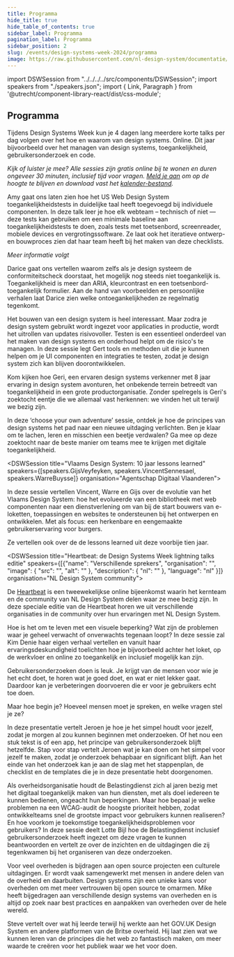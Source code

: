 ```yaml
---
title: Programma
hide_title: true
hide_table_of_contents: true
sidebar_label: Programma
pagination_label: Programma
sidebar_position: 2
slug: /events/design-systems-week-2024/programma
image: https://raw.githubusercontent.com/nl-design-system/documentatie/assets/dsw-24.png
---
```


import DSWSession from "../../../../src/components/DSWSession";
import speakers from "./speakers.json";
import { Link, Paragraph } from '@utrecht/component-library-react/dist/css-module';

## Programma

<Paragraph lead>Tijdens Design Systems Week kun je 4 dagen lang meerdere korte talks per dag volgen over het hoe en waarom van design systems. Online. Dit jaar bijvoorbeeld over het managen van design systems, toegankelijkheid, gebruikersonderzoek en code.</Paragraph>

<Paragraph>_Kijk of luister je mee? Alle sessies zijn gratis online bij te wonen en duren ongeveer 30 minuten, inclusief tijd voor vragen. [Meld je aan](/events/design-systems-week/aanmelden) om op de hoogte te blijven en download vast het [kalender-bestand](/dsweek-2024/dsweek-2024.ics)._</Paragraph>

<DSWSession title="Using USWDS Accessibility Tests to Develop Accessibility Skills Across Government Teams" speakers={[speakers.AmyCole]} organisation="US Web Design System">

<Paragraph>Amy gaat ons laten zien hoe het US Web Design System toegankelijkheidstests in duidelijke taal heeft toegevoegd bij individuele componenten. In deze talk leer je hoe elk webteam – technisch of niet — deze tests kan gebruiken om een minimale baseline aan toegankelijkheidstests te doen, zoals tests met toetsenbord, screenreader, mobiele devices en vergrotingssoftware. Ze laat ook het iteratieve ontwerp- en bouwproces zien dat haar team heeft bij het maken van deze checklists.</Paragraph>

</DSWSession>

<DSWSession title="Wat je allemaal niet weet over je CSS" speakers={[speakers.BartVeneman]} organisation="Project Wallace">

<Paragraph>_Meer informatie volgt_</Paragraph>

</DSWSession>

<DSWSession title="Unmeasurable Accessibility: Beyond conformance" speakers={[speakers.DariceDeCuba]} organisation="darice.org">

<Paragraph>Darice gaat ons vertellen waarom zelfs als je design systeem de conformiteitscheck doorstaat, het mogelijk nog steeds niet toegankelijk is. Toegankelijkheid is meer dan ARIA, kleurcontrast en een toetsenbord-toegankelijk formulier. Aan de hand van voorbeelden en persoonlijke verhalen laat Darice zien welke ontoegankelijkheden ze regelmatig tegenkomt.</Paragraph>

</DSWSession>

<DSWSession title="Testing UI" speakers={[speakers.GertHengeveld]} organisation="Chromatic">

<Paragraph>Het bouwen van een design system is heel interessant. Maar zodra je design system gebruikt wordt ingezet voor applicaties in productie, wordt het uitrollen van updates risivovoller. Testen is een essentieel onderdeel van het maken van design systems en onderhoud helpt om de risico's te managen. In deze sessie legt Gert tools en methoden uit die je kunnen helpen om je UI componenten en integraties te testen, zodat je design system zich kan blijven doorontwikkelen.</Paragraph>

</DSWSession>

<DSWSession title="Design Systems: Choose your own adventure" speakers={[speakers.GeriReid]} organisation="Just Eat Takeaway">

<Paragraph>Kom kijken hoe Geri, een ervaren design systems verkenner met 8 jaar ervaring in design system avonturen, het onbekende terrein betreedt van toegankelijkheid in een grote productorganisatie. Zonder spelregels is Geri's zoektocht eentje die we allemaal vast herkennen: we vinden het uit terwijl we bezig zijn.</Paragraph>

<Paragraph>In deze ‘choose your own adventure’ sessie, ontdek je hoe de principes van design systems het pad naar een nieuwe uitdaging verlichten. Ben je klaar om te lachen, leren en misschien een beetje verdwalen? Ga mee op deze zoektocht naar de beste manier om teams mee te krijgen met digitale toegankelijkheid.</Paragraph>

</DSWSession>

<DSWSession title="Vlaams Design System: 10 jaar lessons learned" speakers={[speakers.GijsVeyfeyken, speakers.VincentSennesael, speakers.WarreBuysse]} organisation="Agentschap Digitaal Vlaanderen">

<Paragraph>In deze sessie vertellen Vincent, Warre en Gijs over de evolutie van het Vlaams Design System: hoe het evolueerde van een bibliotheek met web componenten naar een dienstverlening om van bij de start bouwers van e-loketten, toepassingen en websites te ondersteunen bij het ontwerpen en ontwikkelen. Met als focus: een herkenbare en eengemaakte gebruikerservaring voor burgers.</Paragraph>

<Paragraph>Ze vertellen ook over de de lessons learned uit deze voorbije tien jaar.</Paragraph>

</DSWSession>

<DSWSession title="Heartbeat: de Design Systems Week lightning talks editie" speakers={[{"name": "Verschillende sprekers", "organisation": "", "image": { "src": "", "alt": "" }, "description": { "nl": "" }, "language": "nl" }]} organisation="NL Design System community">

<Paragraph>De [Heartbeat](/events/heartbeat) is een tweewekelijkse online bijeenkomst waarin het kernteam en de community van NL Design System delen waar ze mee bezig zijn. In deze speciale editie van de Heartbeat horen we uit verschillende organisaties in de community over hun ervaringen met NL Design System.</Paragraph>

</DSWSession>

<DSWSession title="Tips voor toegankelijke dienstverlening" speakers={[speakers.KimDenie]} organisation="adviseur">

<Paragraph>Hoe is het om te leven met een visuele beperking? Wat zijn de problemen waar je geheel verwacht of onverwachts tegenaan loopt? In deze sessie zal Kim Denie haar eigen verhaal vertellen en vanuit haar ervaringsdeskundigheid toelichten hoe je bijvoorbeeld achter het loket, op de werkvloer en online zo toegankelijk en inclusief mogelijk kan zijn.</Paragraph>

</DSWSession>

<DSWSession title="Je eerste gebruikersonderzoek doen, hoe doe je dat?" speakers={[speakers.JeroenDuChatinier]} organisation="Gemeente Utrecht">

<Paragraph>Gebruikersonderzoeken doen is leuk. Je krijgt van de mensen voor wie je het echt doet, te horen wat je goed doet, en wat er niet lekker gaat. Daardoor kan je verbeteringen doorvoeren die er voor je gebruikers echt toe doen.</Paragraph>

<Paragraph>Maar hoe begin je? Hoeveel mensen moet je spreken, en welke vragen stel je ze?</Paragraph>

<Paragraph>In deze presentatie vertelt Jeroen je hoe je het simpel houdt voor jezelf, zodat je morgen al zou kunnen beginnen met onderzoeken. Of het nou een stuk tekst is of een app, het principe van gebruikersonderzoek blijft hetzelfde. Stap voor stap vertelt Jeroen wat je kan doen om het simpel voor jezelf te maken, zodat je onderzoek behapbaar en significant blijft. Aan het einde van het onderzoek kan je aan de slag met het stappenplan, de checklist en de templates die je in deze presentatie hebt doorgenomen.</Paragraph>

</DSWSession>

<DSWSession title="Inclusief gebruikersonderzoek bij de Belastingdienst, een blik achter de schermen" speakers={[speakers.LotteBijl]} organisation="Belastingdienst">

<Paragraph>Als overheidsorganisatie houdt de Belastingdienst zich al jaren bezig met het digitaal toegankelijk maken van hun diensten, met als doel iedereen te kunnen bedienen, ongeacht hun beperkingen. Maar hoe bepaal je welke problemen na een WCAG-audit de hoogste prioriteit hebben, zodat ontwikkelteams snel de grootste impact voor gebruikers kunnen realiseren? En hoe voorkom je toekomstige toegankelijkheidsproblemen voor gebruikers? In deze sessie deelt Lotte Bijl hoe de Belastingdienst inclusief gebruikersonderzoek heeft ingezet om deze vragen te kunnen beantwoorden en vertelt ze over de inzichten en de uitdagingen die zij tegenkwamen bij het organiseren van deze onderzoeken.</Paragraph>

</DSWSession>

<DSWSession title="De voordelen van open werken met design systems bij de overheid" speakers={[speakers.MikeGifford]} organisation="Civic Actions">

<Paragraph>Voor veel overheden is bijdragen aan open source projecten een culturele uitdagingen. Er wordt vaak samengewerkt met mensen in andere delen van de overheid en daarbuiten. Design systems zijn een unieke kans voor overheden om met meer vertrouwen bij open source te omarmen. Mike heeft bijgedragen aan verschillende design systems van overheden en is altijd op zoek naar best practices en aanpakken van overheden over de hele wereld.</Paragraph>

</DSWSession>

<DSWSession title="Common direction, boring magic" speakers={[speakers.SteveMesser]} organisation="freelance">

<Paragraph>Steve vertelt over wat hij leerde terwijl hij werkte aan het GOV.‌UK Design System en andere platformen van de Britse overheid. Hij laat zien wat we kunnen leren van de principes die het web zo fantastisch maken, om meer waarde te creëren voor het publiek waar we het voor doen.</Paragraph>

</DSWSession>

